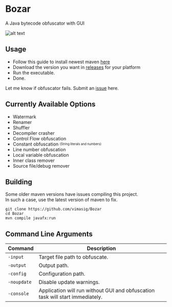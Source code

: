 # Bozar
A Java bytecode obfuscator with GUI

![alt text](https://i.imgur.com/SmgJbll.png)

## Usage
* Follow this guide to install newest maven [here](https://github.com/m-thirumal/installation_guide/blob/master/maven/upgrade_maven.md)
* Download the version you want in [releases](https://github.com/vimasig/Bozar/releases) for your platform
* Run the executable.
* Done.

Let me know if obfuscator fails. Submit an [issue](https://github.com/vimasig/Bozar/issues) here.

## Currently Available Options
* Watermark
* Renamer
* Shuffler
* Decompiler crasher
* Control Flow obfuscation
* Constant obfuscation <sub><sup>(String literals and numbers)</sup></sub>
* Line number obfuscation
* Local variable obfuscation
* Inner class remover
* Source file/debug remover  

## Building
Some older maven versions have issues compiling this project.\
In such a case, use the latest version of maven to fix.
```
git clone https://github.com/vimasig/Bozar
cd Bozar
mvn compile javafx:run 
```

## Command Line Arguments
| Command | Description |
| --- | --- |
| `-input` | Target file path to obfuscate. |
| `-output` | Output path. |
| `-config` | Configuration path. |
| `-noupdate` | Disable update warnings. |
| `-console` | Application will run without GUI and obfuscation task will start immediately. |
